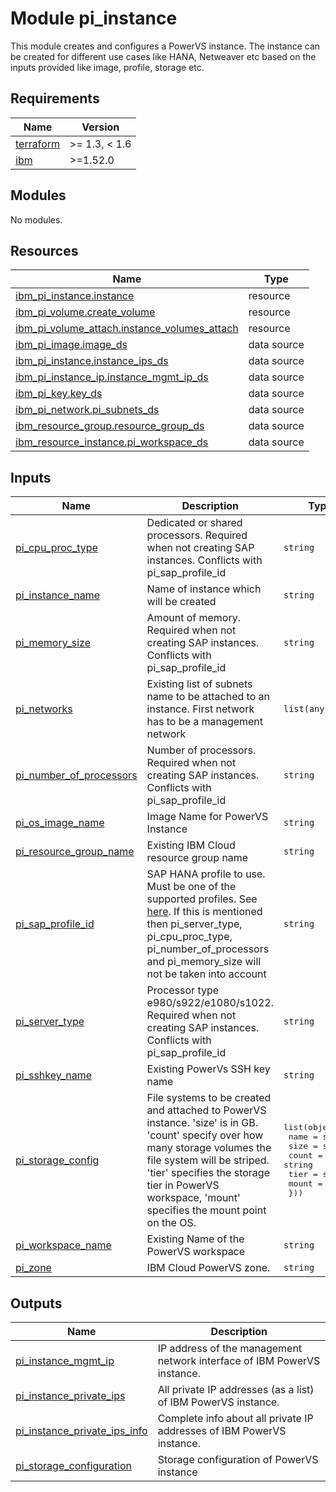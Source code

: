 # Module pi_instance
This module creates and configures a PowerVS instance. The instance can be created for different use cases like HANA, Netweaver etc based on the inputs provided like image, profile, storage etc.

<!-- BEGINNING OF PRE-COMMIT-TERRAFORM DOCS HOOK -->
## Requirements

| Name | Version |
|------|---------|
| <a name="requirement_terraform"></a> [terraform](#requirement\_terraform) | >= 1.3, < 1.6 |
| <a name="requirement_ibm"></a> [ibm](#requirement\_ibm) | >=1.52.0 |

## Modules

No modules.

## Resources

| Name | Type |
|------|------|
| [ibm_pi_instance.instance](https://registry.terraform.io/providers/IBM-Cloud/ibm/latest/docs/resources/pi_instance) | resource |
| [ibm_pi_volume.create_volume](https://registry.terraform.io/providers/IBM-Cloud/ibm/latest/docs/resources/pi_volume) | resource |
| [ibm_pi_volume_attach.instance_volumes_attach](https://registry.terraform.io/providers/IBM-Cloud/ibm/latest/docs/resources/pi_volume_attach) | resource |
| [ibm_pi_image.image_ds](https://registry.terraform.io/providers/IBM-Cloud/ibm/latest/docs/data-sources/pi_image) | data source |
| [ibm_pi_instance.instance_ips_ds](https://registry.terraform.io/providers/IBM-Cloud/ibm/latest/docs/data-sources/pi_instance) | data source |
| [ibm_pi_instance_ip.instance_mgmt_ip_ds](https://registry.terraform.io/providers/IBM-Cloud/ibm/latest/docs/data-sources/pi_instance_ip) | data source |
| [ibm_pi_key.key_ds](https://registry.terraform.io/providers/IBM-Cloud/ibm/latest/docs/data-sources/pi_key) | data source |
| [ibm_pi_network.pi_subnets_ds](https://registry.terraform.io/providers/IBM-Cloud/ibm/latest/docs/data-sources/pi_network) | data source |
| [ibm_resource_group.resource_group_ds](https://registry.terraform.io/providers/IBM-Cloud/ibm/latest/docs/data-sources/resource_group) | data source |
| [ibm_resource_instance.pi_workspace_ds](https://registry.terraform.io/providers/IBM-Cloud/ibm/latest/docs/data-sources/resource_instance) | data source |

## Inputs

| Name | Description | Type | Default | Required |
|------|-------------|------|---------|:--------:|
| <a name="input_pi_cpu_proc_type"></a> [pi\_cpu\_proc\_type](#input\_pi\_cpu\_proc\_type) | Dedicated or shared processors. Required when not creating SAP instances. Conflicts with pi\_sap\_profile\_id | `string` | `null` | no |
| <a name="input_pi_instance_name"></a> [pi\_instance\_name](#input\_pi\_instance\_name) | Name of instance which will be created | `string` | n/a | yes |
| <a name="input_pi_memory_size"></a> [pi\_memory\_size](#input\_pi\_memory\_size) | Amount of memory. Required when not creating SAP instances. Conflicts with pi\_sap\_profile\_id | `string` | `null` | no |
| <a name="input_pi_networks"></a> [pi\_networks](#input\_pi\_networks) | Existing list of subnets name to be attached to an instance. First network has to be a management network | `list(any)` | n/a | yes |
| <a name="input_pi_number_of_processors"></a> [pi\_number\_of\_processors](#input\_pi\_number\_of\_processors) | Number of processors. Required when not creating SAP instances. Conflicts with pi\_sap\_profile\_id | `string` | `null` | no |
| <a name="input_pi_os_image_name"></a> [pi\_os\_image\_name](#input\_pi\_os\_image\_name) | Image Name for PowerVS Instance | `string` | n/a | yes |
| <a name="input_pi_resource_group_name"></a> [pi\_resource\_group\_name](#input\_pi\_resource\_group\_name) | Existing IBM Cloud resource group name | `string` | n/a | yes |
| <a name="input_pi_sap_profile_id"></a> [pi\_sap\_profile\_id](#input\_pi\_sap\_profile\_id) | SAP HANA profile to use. Must be one of the supported profiles. See [here](https://cloud.ibm.com/docs/sap?topic=sap-hana-iaas-offerings-profiles-power-vs). If this is mentioned then pi\_server\_type, pi\_cpu\_proc\_type, pi\_number\_of\_processors and pi\_memory\_size will not be taken into account | `string` | `"ush1-4x128"` | no |
| <a name="input_pi_server_type"></a> [pi\_server\_type](#input\_pi\_server\_type) | Processor type e980/s922/e1080/s1022. Required when not creating SAP instances. Conflicts with pi\_sap\_profile\_id | `string` | `null` | no |
| <a name="input_pi_sshkey_name"></a> [pi\_sshkey\_name](#input\_pi\_sshkey\_name) | Existing PowerVs SSH key name | `string` | n/a | yes |
| <a name="input_pi_storage_config"></a> [pi\_storage\_config](#input\_pi\_storage\_config) | File systems to be created and attached to PowerVS instance. 'size' is in GB. 'count' specify over how many storage volumes the file system will be striped. 'tier' specifies the storage tier in PowerVS workspace, 'mount' specifies the mount point on the OS. | <pre>list(object({<br>    name  = string<br>    size  = string<br>    count = string<br>    tier  = string<br>    mount = string<br>  }))</pre> | <pre>[<br>  {<br>    "count": "2",<br>    "mount": "/data",<br>    "name": "data",<br>    "size": "100",<br>    "tier": "tier1"<br>  }<br>]</pre> | no |
| <a name="input_pi_workspace_name"></a> [pi\_workspace\_name](#input\_pi\_workspace\_name) | Existing Name of the PowerVS workspace | `string` | n/a | yes |
| <a name="input_pi_zone"></a> [pi\_zone](#input\_pi\_zone) | IBM Cloud PowerVS zone. | `string` | n/a | yes |

## Outputs

| Name | Description |
|------|-------------|
| <a name="output_pi_instance_mgmt_ip"></a> [pi\_instance\_mgmt\_ip](#output\_pi\_instance\_mgmt\_ip) | IP address of the management network interface of IBM PowerVS instance. |
| <a name="output_pi_instance_private_ips"></a> [pi\_instance\_private\_ips](#output\_pi\_instance\_private\_ips) | All private IP addresses (as a list) of IBM PowerVS instance. |
| <a name="output_pi_instance_private_ips_info"></a> [pi\_instance\_private\_ips\_info](#output\_pi\_instance\_private\_ips\_info) | Complete info about all private IP addresses of IBM PowerVS instance. |
| <a name="output_pi_storage_configuration"></a> [pi\_storage\_configuration](#output\_pi\_storage\_configuration) | Storage configuration of PowerVS instance |
<!-- END OF PRE-COMMIT-TERRAFORM DOCS HOOK -->
